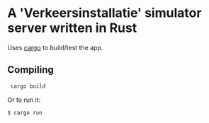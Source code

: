 # A 'Verkeersinstallatie' simulator server written in Rust

Uses [cargo](https://crates.io/) to build/test the app. 

## Compiling

```sh
 cargo build
```

Or to run it:

```sh
$ cargo run
```